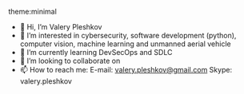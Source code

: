 theme:minimal

- 👋 Hi, I’m Valery Pleshkov
- 👀 I’m interested in cybersecurity, software development (python), computer vision, machine learning and unmanned aerial vehicle
- 🌱 I’m currently learning DevSecOps and SDLC
- 💞️ I’m looking to collaborate on 
- 📫 How to reach me:
E-mail: valery.pleshkov@gmail.com
Skype: valery.pleshkov

<!---
valerypleshkov/valerypleshkov is a ✨ special ✨ repository because its `README.md` (this file) appears on your GitHub profile.
You can click the Preview link to take a look at your changes.
--->
